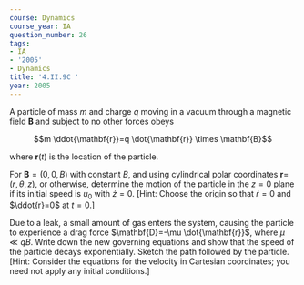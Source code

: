 ```yaml
---
course: Dynamics
course_year: IA
question_number: 26
tags:
- IA
- '2005'
- Dynamics
title: '4.II.9C '
year: 2005
---
```



A particle of mass $m$ and charge $q$ moving in a vacuum through a magnetic field $\mathbf{B}$ and subject to no other forces obeys

$$m \ddot{\mathbf{r}}=q \dot{\mathbf{r}} \times \mathbf{B}$$

where $\mathbf{r}(t)$ is the location of the particle.

For $\mathbf{B}=(0,0, B)$ with constant $B$, and using cylindrical polar coordinates $\mathbf{r}=$ $(r, \theta, z)$, or otherwise, determine the motion of the particle in the $z=0$ plane if its initial speed is $u_{0}$ with $\dot{z}=0$. [Hint: Choose the origin so that $\dot{r}=0$ and $\ddot{r}=0$ at $t=0$.]

Due to a leak, a small amount of gas enters the system, causing the particle to experience a drag force $\mathbf{D}=-\mu \dot{\mathbf{r}}$, where $\mu \ll q B$. Write down the new governing equations and show that the speed of the particle decays exponentially. Sketch the path followed by the particle. [Hint: Consider the equations for the velocity in Cartesian coordinates; you need not apply any initial conditions.]